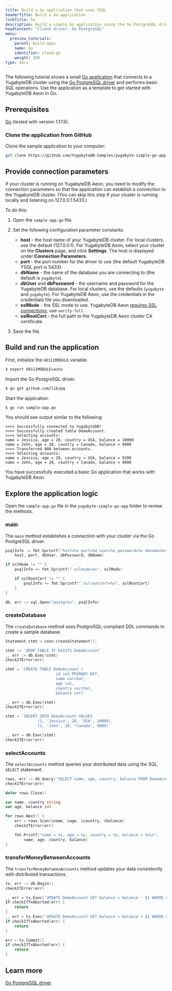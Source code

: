 ```yaml
---
title: Build a Go application that uses YSQL
headerTitle: Build a Go application
linkTitle: Go
description: Build a simple Go application using the Go PostgreSQL driver and using the YSQL API to connect to and interact with a YugabyteDB Aeon cluster.
headContent: "Client driver: Go PostgreSQL"
menu:
  preview_tutorials:
    parent: build-apps
    name: Go
    identifier: cloud-go
    weight: 200
type: docs
---
```


The following tutorial shows a small [Go application](https://github.com/yugabyte/yugabyte-simple-go-app) that connects to a YugabyteDB cluster using the [Go PostgreSQL driver](../../../../drivers-orms/go/pq/) and performs basic SQL operations. Use the application as a template to get started with YugabyteDB Aeon in Go.

## Prerequisites

[Go](https://go.dev/dl/) (tested with version 1.17.6).

### Clone the application from GitHub

Clone the sample application to your computer:

```sh
git clone https://github.com/YugabyteDB-Samples/yugabyte-simple-go-app.git && cd yugabyte-simple-go-app
```

## Provide connection parameters

If your cluster is running on YugabyteDB Aeon, you need to modify the connection parameters so that the application can establish a connection to the YugabyteDB cluster. (You can skip this step if your cluster is running locally and listening on 127.0.0.1:5433.)

To do this:

1. Open the `sample-app.go` file.

2. Set the following configuration parameter constants:

    - **host** - the host name of your YugabyteDB cluster. For local clusters, use the default (127.0.0.1). For YugabyteDB Aeon, select your cluster on the **Clusters** page, and click **Settings**. The host is displayed under **Connection Parameters**.
    - **port** - the port number for the driver to use (the default YugabyteDB YSQL port is 5433).
    - **dbName** - the name of the database you are connecting to (the default is `yugabyte`).
    - **dbUser** and **dbPassword** - the username and password for the YugabyteDB database. For local clusters, use the defaults (`yugabyte` and `yugabyte`). For YugabyteDB Aeon, use the credentials in the credentials file you downloaded.
    - **sslMode** - the SSL mode to use. YugabyteDB Aeon [requires SSL connections](../../../../yugabyte-cloud/cloud-secure-clusters/cloud-authentication/); use `verify-full`.
    - **sslRootCert** - the full path to the YugabyteDB Aeon cluster CA certificate.

3. Save the file.

## Build and run the application

First, initialize the `GO111MODULE` variable.

```sh
$ export GO111MODULE=auto
```

Import the Go PostgreSQL driver.

```sh
$ go get github.com/lib/pq
```

Start the application.

```sh
$ go run sample-app.go
```

You should see output similar to the following:

```output
>>>> Successfully connected to YugabyteDB!
>>>> Successfully created table DemoAccount.
>>>> Selecting accounts:
name = Jessica, age = 28, country = USA, balance = 10000
name = John, age = 28, country = Canada, balance = 9000
>>>> Transferred 800 between accounts.
>>>> Selecting accounts:
name = Jessica, age = 28, country = USA, balance = 9200
name = John, age = 28, country = Canada, balance = 9800
```

You have successfully executed a basic Go application that works with YugabyteDB Aeon.

## Explore the application logic

Open the `sample-app.go` file in the `yugabyte-simple-go-app` folder to review the methods.

### main

The `main` method establishes a connection with your cluster via the Go PostgreSQL driver.

```go
psqlInfo := fmt.Sprintf("host=%s port=%d user=%s password=%s dbname=%s",
    host, port, dbUser, dbPassword, dbName)

if sslMode != "" {
    psqlInfo += fmt.Sprintf(" sslmode=%s", sslMode)

    if sslRootCert != "" {
        psqlInfo += fmt.Sprintf(" sslrootcert=%s", sslRootCert)
    }
}

db, err := sql.Open("postgres", psqlInfo)
```

### createDatabase

The `createDatabase` method uses PostgreSQL-compliant DDL commands to create a sample database.

```go
Statement stmt = conn.createStatement();

stmt := `DROP TABLE IF EXISTS DemoAccount`
_, err := db.Exec(stmt)
checkIfError(err)

stmt = `CREATE TABLE DemoAccount (
                      id int PRIMARY KEY,
                      name varchar,
                      age int,
                      country varchar,
                      balance int)`

_, err = db.Exec(stmt)
checkIfError(err)

stmt = `INSERT INTO DemoAccount VALUES
              (1, 'Jessica', 28, 'USA', 10000),
              (2, 'John', 28, 'Canada', 9000)`

_, err = db.Exec(stmt)
checkIfError(err)
```

### selectAccounts

The `selectAccounts` method queries your distributed data using the SQL `SELECT` statement.

```go
rows, err := db.Query("SELECT name, age, country, balance FROM DemoAccount")
checkIfError(err)

defer rows.Close()

var name, country string
var age, balance int

for rows.Next() {
    err = rows.Scan(&name, &age, &country, &balance)
    checkIfError(err)

    fmt.Printf("name = %s, age = %v, country = %s, balance = %v\n",
        name, age, country, balance)
}
```

### transferMoneyBetweenAccounts

The `transferMoneyBetweenAccounts` method updates your data consistently with distributed transactions.

```go
tx, err := db.Begin()
checkIfError(err)

_, err = tx.Exec(`UPDATE DemoAccount SET balance = balance - $1 WHERE name = 'Jessica'`, amount)
if checkIfTxAborted(err) {
    return
}
_, err = tx.Exec(`UPDATE DemoAccount SET balance = balance + $1 WHERE name = 'John'`, amount)
if checkIfTxAborted(err) {
    return
}

err = tx.Commit()
if checkIfTxAborted(err) {
    return
}
```

## Learn more

[Go PostgreSQL driver](../../../../drivers-orms/go/pq/)
